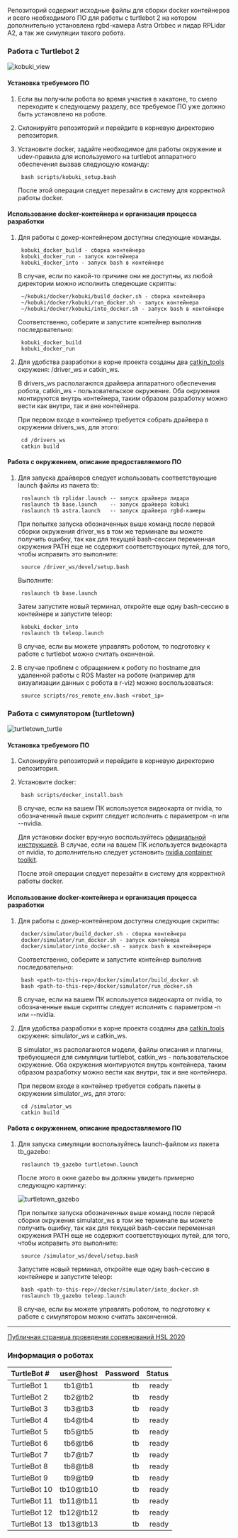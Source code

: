 Репозиторий содержит исходные файлы для сборки docker контейнеров и всего необходимого ПО для работы с turtlebot 2 на котором дополнительно установлена rgbd-камера Astra Orbbec и лидар RPLidar A2, а так же симуляции такого робота.


### Работа с Turtlebot 2

![kobuki_view](docs/pics/kobuki_view.png)


#### Установка требуемого ПО

1. Если вы получили робота во время участия в хакатоне, то смело переходите к следующему разделу, все требуемое ПО уже должно быть установлено на роботе.

2. Склонируйте репозиторий и перейдите в корневую директорию репозитория.

3. Установите docker, задайте необходимое для работы окружение и udev-правила для используемого на turtlebot аппаратного обеспечения вызвав следующую команду:

        bash scripts/kobuki_setup.bash

    После этой операции следует перезайти в систему для корректной работы docker.


#### Использование docker-контейнера и организация процесса разработки

1. Для работы с докер-контейнером доступны следующие команды.

        kobuki_docker_build - сборка контейнера
        kobuki_docker_run - запуск контейнера
        kobuki_docker_into - запуск bash в контейнере

    В случае, если по какой-то причине они не доступны, из любой директории можно исполнить следеющие скрипты:

        ~/kobuki/docker/kobuki/build_docker.sh - сборка контейнера
        ~/kobuki/docker/kobuki/run_docker.sh - запуск контейнера
        ~/kobuki/docker/kobuki/into_docker.sh - запуск bash в контейнере

    Соответственно, соберите и запустите контейнер выполнив последовательно:

        kobuki_docker_build
        kobuki_docker_run

2. Для удобства разработки в корне проекта созданы два [catkin_tools](https://catkin-tools.readthedocs.io/en/latest/quick_start.html) окруженя: /driver_ws и catkin_ws.

    В drivers_ws располагаются драйвера аппаратного обеспечения робота, catkin_ws - пользовательское окружение.  Оба окружения монтируются внутрь контейнера, таким образом разработку можно вести как внутри, так и вне контейнера.

    При первом входе в контейнер требуется собрать драйвера в окружении drivers_ws, для этого:

        cd /drivers_ws
        catkin build

#### Работа с окружением, описание предоставляемого ПО

1. Для запуска драйверов следует использовать соответствующие launch файлы из пакета tb:

        roslaunch tb rplidar.launch -- запуск драйвера лидара
        roslaunch tb base.launch    -- запуск драйвера kobuki
        roslaunch tb astra.launch   -- запуск драйвера rgbd-камеры

    При попытке запуска обозначенных выше команд после первой сборки окружения driver_ws в том же терминале вы можете получить ошибку, так как для текущей bash-сессии переменная окружения PATH еще не содержит соответствующих путей, для того, чтобы исправить это выполните:

        source /driver_ws/devel/setup.bash

    Выполните:

        roslaunch tb base.launch

    Затем запустите новый терминал, откройте еще одну bash-сессию в контейнере и запустите teleop:

        kobuki_docker_into
        roslaunch tb teleop.launch

     В случае, если вы можете управлять роботом, то подготовку к работе с turtlebot можно считать оконченой.

2. В случае проблем с обращением к роботу по hostname для удаленной работы с ROS Master на роботе (например для визуализации данных с робота в r-viz) можно воспользоваться:

        source scripts/ros_remote_env.bash <robot_ip>


### Работа с симулятором (turtletown)

![turtletown_turtle](docs/pics/turtletown.gif)

#### Установка требуемого ПО

1. Склонируйте репозиторий и перейдите в корневую директорию репозитория.

3. Установите docker:

        bash scripts/docker_install.bash

    В случае, если на вашем ПК используется видеокарта от nvidia, то обозначенный выше скрипт следует исполнить с параметром -n или --nvidia.

    Для установки docker вручную воспользуйтесь [официальной инструкцией](https://docs.docker.com/install/linux/docker-ce/ubuntu/). В случае, если на вашем ПК используется видеокарта от nvidia, то дополнительно следует установить [nvidia container toolkit](https://github.com/NVIDIA/nvidia-docker).

    После этой операции следует перезайти в систему для корректной работы docker.


#### Использование docker-контейнера и организация процесса разработки

1. Для работы с докер-контейнером доступны следующие скрипты:

        docker/simulator/build_docker.sh - сборка контейнера
        docker/simulator/run_docker.sh - запуск контейнера
        docker/simulator/into_docker.sh - запуск bash в контейнерере

    Соответственно, соберите и запустите контейнер выполнив последовательно:

        bash <path-to-this-rep>/docker/simulator/build_docker.sh
        bash <path-to-this-rep>/docker/simulator/run_docker.sh

    В случае, если на вашем ПК используется видеокарта от nvidia, то обозначенные выше скрипты следует исполнить с параметром -n или --nvidia.

2. Для удобства разработки в корне проекта созданы два [catkin_tools](https://catkin-tools.readthedocs.io/en/latest/quick_start.html) окруженя: simulator_ws и catkin_ws.

    В simulator_ws располагаются модели, файлы описания и плагины, требующиеся для симуляции turtlebot, catkin_ws - пользовательское окружение.  Оба окружения монтируются внутрь контейнера, таким образом разработку можно вести как внутри, так и вне контейнера.

    При первом входе в контейнер требуется собрать пакеты в окружении simulator_ws, для этого:

        cd /simulator_ws
        catkin build


#### Работа с окружением, описание предоставляемого ПО

1. Для запуска симуляции воспользуйтесь launch-файлом из пакета tb_gazebo:

        roslaunch tb_gazebo turtletown.launch

    После этого в окне gazebo вы должны увидеть примерно следующую картинку:

    ![turtletown_gazebo](docs/pics/turtletown.png)

    При попытке запуска обозначенных выше команд после первой сборки окружения simulator_ws в том же терминале вы можете получить ошибку, так как для текущей bash-сессии переменная окружения PATH еще не содержит соответствующих путей, для того, чтобы исправить это выполните:

        source /simulator_ws/devel/setup.bash

    Запустите новый терминал, откройте еще одну bash-сессию в контейнере и запустите teleop:

        bash <path-to-this-rep>//docker/simulator/into_docker.sh
        roslaunch tb_gazebo teleop.launch

     В случае, если вы можете управлять роботом, то подготовку к работе с симулятором можно считать законченной.


_____________________________________________

[Публичная страница проведения соревнований HSL 2020](https://robofinist.ru/event/info/short/id/339)


### Информация о роботах

| TurtleBot # | user@host | Password| Status |
|:--|:--:|---:|---:|
| TurtleBot 1 | tb1@tb1 | tb | ready |
| TurtleBot 2 | tb2@tb2 | tb | ready |
| TurtleBot 3 | tb3@tb3 | tb | ready |
| TurtleBot 4 | tb4@tb4 | tb | ready |
| TurtleBot 5 | tb5@tb5 | tb | ready |
| TurtleBot 6 | tb6@tb6 | tb | ready |
| TurtleBot 7 | tb7@tb7 | tb | ready |
| TurtleBot 8 | tb8@tb8 | tb | ready |
| TurtleBot 9 | tb9@tb9 | tb | ready |
| TurtleBot 10 | tb10@tb10 | tb | ready |
| TurtleBot 11 | tb11@tb11 | tb | ready |
| TurtleBot 12 | tb12@tb12 | tb | ready |
| TurtleBot 13 | tb13@tb13 | tb | ready |
